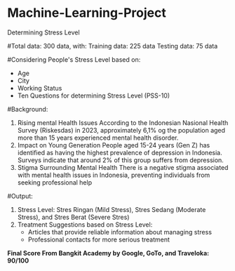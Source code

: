 # Machine-Learning-Project
Determining Stress Level

#Total data: 300 data, with:
 Training data: 225 data
 Testing data: 75 data

#Considering People's Stress Level based on:
- Age
- City
- Working Status
- Ten Questions for determining Stress Level (PSS-10)

#Background:
1. Rising mental Health Issues
   According to the Indonesian Nasional Health Survey (Riskesdas) in 2023, approximately 6,1% og the population aged more than 
   15 years experienced mental health disorder.
2. Impact on Young Generation
   People aged 15-24 years (Gen Z) has identified as having the highest prevalence of depression in Indonesia. Surveys indicate 
   that around 2% of this group suffers from depression.
3. Stigma Surrounding Mental Health
   There is a negative stigma associated with mental health issues in Indonesia, preventing individuals from seeking 
   professional help

#Output:
1. Stress Level: Stres Ringan (Mild Stress), Stres Sedang (Moderate Stress), and Stres Berat (Severe Stres)
2. Treatment Suggestions based on Stress Level:
   - Articles that provide reliable information about managing stress
   - Professional contacts for more serious treatment

**Final Score From Bangkit Academy by Google, GoTo, and Traveloka: 90/100**
